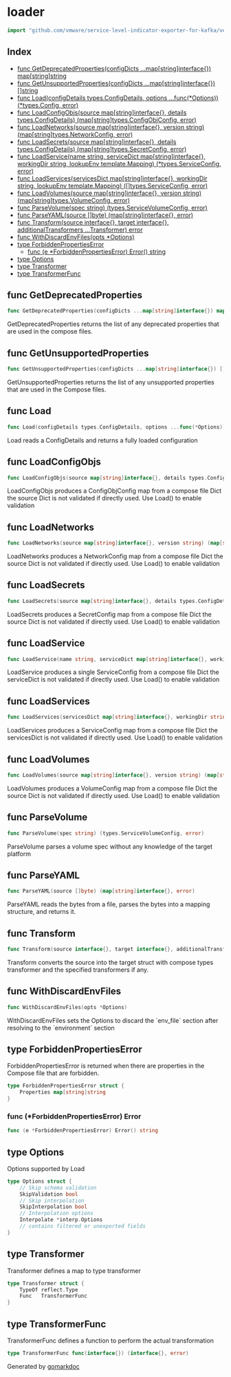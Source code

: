 <!-- Code generated by gomarkdoc. DO NOT EDIT -->

# loader

```go
import "github.com/vmware/service-level-indicator-exporter-for-kafka/vendor/github.com/docker/cli/cli/compose/loader"
```

## Index

- [func GetDeprecatedProperties(configDicts ...map[string]interface{}) map[string]string](<#func-getdeprecatedproperties>)
- [func GetUnsupportedProperties(configDicts ...map[string]interface{}) []string](<#func-getunsupportedproperties>)
- [func Load(configDetails types.ConfigDetails, options ...func(*Options)) (*types.Config, error)](<#func-load>)
- [func LoadConfigObjs(source map[string]interface{}, details types.ConfigDetails) (map[string]types.ConfigObjConfig, error)](<#func-loadconfigobjs>)
- [func LoadNetworks(source map[string]interface{}, version string) (map[string]types.NetworkConfig, error)](<#func-loadnetworks>)
- [func LoadSecrets(source map[string]interface{}, details types.ConfigDetails) (map[string]types.SecretConfig, error)](<#func-loadsecrets>)
- [func LoadService(name string, serviceDict map[string]interface{}, workingDir string, lookupEnv template.Mapping) (*types.ServiceConfig, error)](<#func-loadservice>)
- [func LoadServices(servicesDict map[string]interface{}, workingDir string, lookupEnv template.Mapping) ([]types.ServiceConfig, error)](<#func-loadservices>)
- [func LoadVolumes(source map[string]interface{}, version string) (map[string]types.VolumeConfig, error)](<#func-loadvolumes>)
- [func ParseVolume(spec string) (types.ServiceVolumeConfig, error)](<#func-parsevolume>)
- [func ParseYAML(source []byte) (map[string]interface{}, error)](<#func-parseyaml>)
- [func Transform(source interface{}, target interface{}, additionalTransformers ...Transformer) error](<#func-transform>)
- [func WithDiscardEnvFiles(opts *Options)](<#func-withdiscardenvfiles>)
- [type ForbiddenPropertiesError](<#type-forbiddenpropertieserror>)
  - [func (e *ForbiddenPropertiesError) Error() string](<#func-forbiddenpropertieserror-error>)
- [type Options](<#type-options>)
- [type Transformer](<#type-transformer>)
- [type TransformerFunc](<#type-transformerfunc>)


## func GetDeprecatedProperties

```go
func GetDeprecatedProperties(configDicts ...map[string]interface{}) map[string]string
```

GetDeprecatedProperties returns the list of any deprecated properties that are used in the compose files.

## func GetUnsupportedProperties

```go
func GetUnsupportedProperties(configDicts ...map[string]interface{}) []string
```

GetUnsupportedProperties returns the list of any unsupported properties that are used in the Compose files.

## func Load

```go
func Load(configDetails types.ConfigDetails, options ...func(*Options)) (*types.Config, error)
```

Load reads a ConfigDetails and returns a fully loaded configuration

## func LoadConfigObjs

```go
func LoadConfigObjs(source map[string]interface{}, details types.ConfigDetails) (map[string]types.ConfigObjConfig, error)
```

LoadConfigObjs produces a ConfigObjConfig map from a compose file Dict the source Dict is not validated if directly used. Use Load\(\) to enable validation

## func LoadNetworks

```go
func LoadNetworks(source map[string]interface{}, version string) (map[string]types.NetworkConfig, error)
```

LoadNetworks produces a NetworkConfig map from a compose file Dict the source Dict is not validated if directly used. Use Load\(\) to enable validation

## func LoadSecrets

```go
func LoadSecrets(source map[string]interface{}, details types.ConfigDetails) (map[string]types.SecretConfig, error)
```

LoadSecrets produces a SecretConfig map from a compose file Dict the source Dict is not validated if directly used. Use Load\(\) to enable validation

## func LoadService

```go
func LoadService(name string, serviceDict map[string]interface{}, workingDir string, lookupEnv template.Mapping) (*types.ServiceConfig, error)
```

LoadService produces a single ServiceConfig from a compose file Dict the serviceDict is not validated if directly used. Use Load\(\) to enable validation

## func LoadServices

```go
func LoadServices(servicesDict map[string]interface{}, workingDir string, lookupEnv template.Mapping) ([]types.ServiceConfig, error)
```

LoadServices produces a ServiceConfig map from a compose file Dict the servicesDict is not validated if directly used. Use Load\(\) to enable validation

## func LoadVolumes

```go
func LoadVolumes(source map[string]interface{}, version string) (map[string]types.VolumeConfig, error)
```

LoadVolumes produces a VolumeConfig map from a compose file Dict the source Dict is not validated if directly used. Use Load\(\) to enable validation

## func ParseVolume

```go
func ParseVolume(spec string) (types.ServiceVolumeConfig, error)
```

ParseVolume parses a volume spec without any knowledge of the target platform

## func ParseYAML

```go
func ParseYAML(source []byte) (map[string]interface{}, error)
```

ParseYAML reads the bytes from a file, parses the bytes into a mapping structure, and returns it.

## func Transform

```go
func Transform(source interface{}, target interface{}, additionalTransformers ...Transformer) error
```

Transform converts the source into the target struct with compose types transformer and the specified transformers if any.

## func WithDiscardEnvFiles

```go
func WithDiscardEnvFiles(opts *Options)
```

WithDiscardEnvFiles sets the Options to discard the \`env\_file\` section after resolving to the \`environment\` section

## type ForbiddenPropertiesError

ForbiddenPropertiesError is returned when there are properties in the Compose file that are forbidden.

```go
type ForbiddenPropertiesError struct {
    Properties map[string]string
}
```

### func \(\*ForbiddenPropertiesError\) Error

```go
func (e *ForbiddenPropertiesError) Error() string
```

## type Options

Options supported by Load

```go
type Options struct {
    // Skip schema validation
    SkipValidation bool
    // Skip interpolation
    SkipInterpolation bool
    // Interpolation options
    Interpolate *interp.Options
    // contains filtered or unexported fields
}
```

## type Transformer

Transformer defines a map to type transformer

```go
type Transformer struct {
    TypeOf reflect.Type
    Func   TransformerFunc
}
```

## type TransformerFunc

TransformerFunc defines a function to perform the actual transformation

```go
type TransformerFunc func(interface{}) (interface{}, error)
```



Generated by [gomarkdoc](<https://github.com/princjef/gomarkdoc>)
